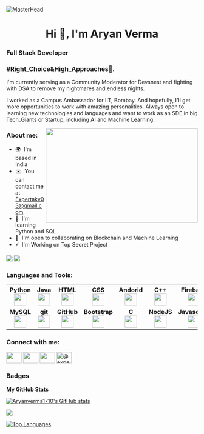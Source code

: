 ![MasterHead](https://3.bp.blogspot.com/-dB6ndKqIAuI/XdWeOASO5AI/AAAAAAAANZA/MSbT9mh6bukxkI-tqnu_GARIZZV5WNVhQCLcBGAsYHQ/s1600/image1.gif)


<h1 align="center">Hi 👋, I'm Aryan Verma </h1>

<h3 align="left">Full Stack Developer</h3>

<h3 style="margin-top=70px">#Right_Choice&High_Approaches🤝.</h3>

I'm currently serving as a Community Moderator for Devsnest and fighting with DSA to remove my nightmares and endless nights. 

I worked as a Campus Ambassador for IIT, Bombay. And hopefully, I'll get more opportunities to work with amazing personalities. Always open to learning new technologies and languages and want to work as an SDE in big Tech\_Giants or Startup, including AI and Machine Learning.

<img height=250px width=400px align = "right" src="https://miro.medium.com/max/1360/1*IRGHmiGsa16stedQvIaZfw.gif"/> 

<h3 align="left"> About me: </h3>

* 🌍  I'm based in India
* ✉️  You can contact me at [Expertakv03@gmail.com](mailto:Expertakv03@gmail.com)
* 🧠  I'm learning Python and SQL
* 🤝  I'm open to collaborating on Blockchain and Machine Learning
* ⚡  I'm Working on Top Secret Project

<a href="https://www.github.com/Aryanverma1710" target="_blank" rel="noreferrer"><img
src="https://img.shields.io/github/followers/Aryanverma1710?logo=github&style=for-the-badge&color=f97316&labelColor=27272a" /></a>
<a href = "https://www.github.com/Aryanverma1710" target="_blank" rel="noreferrer"><img src = "https://img.shields.io/github/forks/:user/:repo?label=Fork"/></a>

<h3 align="left"> Languages and Tools:</h3>

<table width="320px">
    <tbody>
        <tr valign="top">
            <td width="80px" align="center">
            <span><strong>Python</strong></span><br>
            <img height="32px" src="https://cdn.jsdelivr.net/gh/devicons/devicon/icons/python/python-original.svg">
            </td>
            <td width="80px" align="center">
            <span><strong>Java</strong></span><br>
            <img height="32" src="https://cdn.jsdelivr.net/gh/devicons/devicon/icons/java/java-original.svg">
            </td>
            <td width="80px" align="center">
            <span><strong>HTML</strong></span><br>
            <img height="32" src="https://cdn.jsdelivr.net/gh/devicons/devicon/icons/html5/html5-original.svg">
            </td>
            <td width="80px" align="center">
            <span><strong>CSS</strong></span><br>
            <img height="32px" src="https://cdn.jsdelivr.net/gh/devicons/devicon/icons/css3/css3-original.svg">
            </td>
            <td width="80px" align="center">
            <span><strong>Andorid</strong></span><br>
            <img height="32px" src="https://cdn.jsdelivr.net/gh/devicons/devicon/icons/android/android-original.svg">
            </td>
            <td width="80px" align="center">
            <span><strong>C++</strong></span><br>
            <img height="32px" src="https://cdn.jsdelivr.net/gh/devicons/devicon/icons/cplusplus/cplusplus-original.svg">
            </td>
            <td width="80px" align="center">
            <span><strong>Firebase</strong></span><br>
            <img height="32px" src="https://cdn.jsdelivr.net/gh/devicons/devicon/icons/firebase/firebase-plain.svg">
            </td>
        </tr>
        <tr valign="top">
            <td width="80px" align="center">
            <span><strong>MySQL</strong></span><br>
            <img height="32px" src="https://cdn.jsdelivr.net/gh/devicons/devicon/icons/mysql/mysql-original.svg">
            </td>
            <td width="80px" align="center">
            <span><strong>git</strong></span><br>
            <img height="32px" src="https://cdn.jsdelivr.net/gh/devicons/devicon/icons/git/git-plain.svg">
            </td>
            <td width="80px" align="center">
            <span><strong>GitHub</strong></span><br>
            <img height="32px" src="https://cdn.jsdelivr.net/gh/devicons/devicon/icons/github/github-original.svg">
            <td width="80px" align="center">
            <span><strong>Bootstrap</strong></span><br>
            <img height="32px" src="https://cdn.jsdelivr.net/gh/devicons/devicon/icons/bootstrap/bootstrap-original.svg">
            </td>
            <td width="80px" align="center">
            <span><strong>C</strong></span><br>
            <img height="32px" src="https://cdn.jsdelivr.net/gh/devicons/devicon/icons/c/c-original.svg">
            </td>
            <td width="80px" align="center">
            <span><strong>NodeJS</strong></span><br>
            <img height="32px" src="https://cdn.jsdelivr.net/gh/devicons/devicon/icons/nodejs/nodejs-original-wordmark.svg">
            </td>
            <td width="80px" align="center">
            <span><strong>Javascript</strong></span><br>
            <img height="32px" src="https://cdn.jsdelivr.net/gh/devicons/devicon/icons/javascript/javascript-plain.svg">
            </td>
        </tr>
    </tbody>
</table>




<h3 align="left">Connect with me:</h3>

<p align="left">
<a href="https://dev.to/aryanverma1710" target="blank"><img align="center" src="https://www.vectorlogo.zone/logos/devto/devto-icon.svg" height="30" width="40" /></a>
<a href="https://linkedin.com/in/aryan-verma1710" target="blank"><img align="center" src="https://www.vectorlogo.zone/logos/linkedin/linkedin-icon.svg" height="30" width="40" /></a>
<a href="https://stackoverflow.com/users/@aryan-verma" target="blank"><img align="center" src="https://www.vectorlogo.zone/logos/stackoverflow/stackoverflow-icon.svg" height="30" width="40" /></a>
<a href="https://medium.com/@expertakv03" target="blank"><img align="center" src="https://www.vectorlogo.zone/logos/medium/medium-icon.svg" alt="@expertakv03" height="30" width="40" /></a>
</p>

### Badges

<b>My GitHub Stats</b>

<a href="http://www.github.com/Aryanverma1710"><img src="https://github-readme-stats.vercel.app/api?username=Aryanverma1710&show_icons=true&hide=&count_private=true&title_color=3382ed&text_color=ffffff&icon_color=f97316&bg_color=27272a&hide_border=true&show_icons=true" alt="Aryanverma1710's GitHub stats" /></a>

<a href="http://www.github.com/Aryanverma1710"><img src="https://github-readme-streak-stats.herokuapp.com/?user=Aryanverma1710&stroke=ffffff&background=27272a&ring=3382ed&fire=3382ed&currStreakNum=ffffff&currStreakLabel=3382ed&sideNums=ffffff&sideLabels=ffffff&dates=ffffff&hide_border=true" /></a>

<a href="https://github.com/Aryanverma1710" align="left"><img src="https://github-readme-stats.vercel.app/api/top-langs/?username=Aryanverma1710&langs_count=10&title_color=3382ed&text_color=ffffff&icon_color=f97316&bg_color=27272a&hide_border=true&locale=en&custom_title=Top%20%Languages" alt="Top Languages" /></a>
